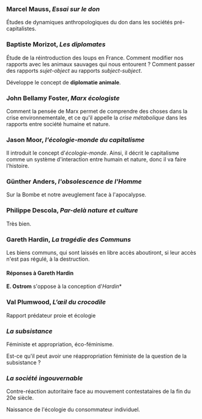 ### Marcel Mauss, *Essai sur le don*

Études de dynamiques anthropologiques du don dans les sociétés pré-capitalistes.

### Baptiste Morizot, *Les diplomates*

Étude de la réintroduction des loups en France. Comment modifier nos rapports avec les animaux sauvages qui nous entourent ? Comment passer des rapports *sujet-object* au rapports *subject-subject*.

Développe le concept de **diplomatie animale**.

### John Bellamy Foster, *Marx écologiste*

Comment la pensée de Marx permet de comprendre des choses dans la crise environnementale, et ce qu'il appelle la *crise métabolique* dans les rapports entre société humaine et nature.

### Jason Moor, *l'écologie-monde du capitalisme*

Il introduit le concept d'*écologie-monde*. Ainsi, il décrit le capitalisme comme un système d'interaction entre humain et nature, donc il va faire l'histoire.

### Günther Anders, *l'obsolescence de l'Homme*

Sur la Bombe et notre aveuglement face à l'apocalypse.

### Philippe Descola, *Par-delà nature et culture*

Très bien.

### Gareth Hardin, *La tragédie des Communs*

Les biens communs, qui sont laissés en libre accès aboutiront, si leur accès n'est pas régulé, à la destruction.

#### Réponses à Gareth Hardin

**E. Ostrom** s'oppose à la conception d'*Hardin**

### Val Plumwood, *L’œil du crocodile*

Rapport prédateur proie et écologie

### *La subsistance*

Féministe et appropriation, éco-féminisme.

Est-ce qu'il peut avoir une réappropriation féministe de la question de la subsistance ? 

### *La société ingouvernable*

Contre-réaction autoritaire face au mouvement contestataires de la fin du 20e siècle.

Naissance de l'écologie du consommateur individuel.